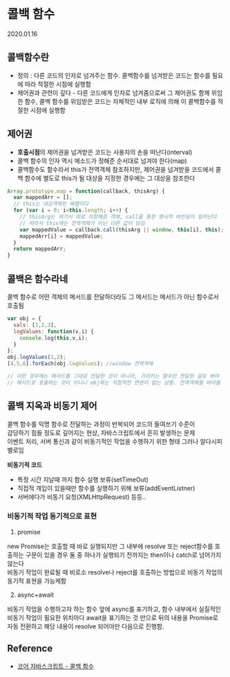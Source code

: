 # 콜백 함수
2020.01.16

## 콜백함수란
- 정의 : 다른 코드의 인자로 넘겨주는 함수. 콜백함수를 넘겨받은 코드는 함수를 필요에 따라 적절한 시점에 실행함
- 제어권과 관련이 깊다 - 다른 코드에게 인자로 넘겨줌으로써 그 제어권도 함께 위임한 함수, 콜백 함수를 위임받은 코드는 자체적인 내부 로직에 의해 이 콜백함수를 적절한 시점에 실행함

## 제어권
- **호출시점**의 제어권을 넘겨받은 코드는 사용자의 손을 떠난다(interval)
- 콜백 함수의 인자 역시 메소드가 정해준 순서대로 넘겨야 한다(map)
- 콜백함수도 함수라서 this가 전역객체 참조하지만, 제어권을 넘겨받을 코드에서 콜백 함수에 별도로 this가 될 대상을 지정한 경우에는 그 대상을 참조한다
```javascript
Array.prototype.map = function(callback, thisArg) {
  var mappedArr = [];
  // this는 대상객체인 배열이다
  for (var i = 0; i<this.length; i++) {
    // thisArg는 여기서 따로 지정해준 객체, call을 통한 명시적 바인딩이 일어난다
    // 따라서 this에는 전역객체가 아닌 다른 값이 담김
    var mappedValue = callback.call(thisArg || window, this[i], this);
    mappedArr[i] = mappedValue;
  }
  return mappedArr;
}
```
## 콜백은 함수라네
콜백 함수로 어떤 객체의 메서드를 전달하더라도 그 메서드는 메서드가 아닌 함수로서 호출됨
```javascript
var obj = {
  vals: [1,2,3],
  logValues: function(v,i) {
    console.log(this,v,i);
  }
};
obj.logValues(1,2);
[4,5,6].forEach(obj.logValues); //window 전역객체

// 이런 경우에는 메서드를 그대로 전달한 것이 아니라, 가리키는 함수만 전달한 걸로 봐야
// 메서드로 호출하는 것이 아니니 obj와는 직접적인 연관이 없는 상황. 전역객체를 바라봄
```
## 콜백 지옥과 비동기 제어
콜백 함수를 익명 함수로 전달하는 과정이 반복되어 코드의 들여쓰기 수준이  
감당하기 힘들 정도로 깊어지는 현상, 자바스크립트에서 흔히 발생하는 문제  
이벤트 처리, 서버 통신과 같이 비동기적인 작업을 수행하기 위한 형태 그러나 알다시피 별로임

**비동기적 코드**
- 특정 시간 지날때 까지 함수 실행 보류(setTimeOut)
- 직접적 개입이 있을때만 함수를 실행하기 위해 보류(addEventListner)
- 서버에다가 비동기 요청(XMLHttpRequest) 등등..

### 비동기적 작업 동기적으로 표현

1. promise

new Promise는 호출할 때 바로 실행되지만 그 내부에 resolve 또는 reject함수를 호출하는 구문이 있을 경우 둘 중 하나가 실행되기 전까지는 then이나 catch로 넘어가지 않는다  
비동기 작업이 완료될 때 비로소 resolve나 reject를 호출하는 방법으로 비동기 작업의 동기적 표현을 가능케함

2. async+await

비동기 작업을 수행하고자 하는 함수 앞에 async를 표기하고, 함수 내부에서 실질적인 비동기 작업이 필요한 위치마다 await을 표기하는 것 만으로 뒤의 내용을 Promise로 자동 전환하고 해당 내용이 resolve 되어야만 다음으로 진행함. 

## Reference
- [코어 자바스크립트 - 콜백 함수](http://www.yes24.com/Product/Goods/78586788?scode=032&OzSrank=1)